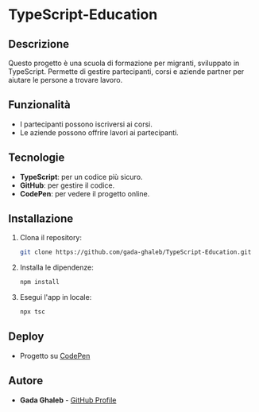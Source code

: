 # TypeScript-Education

## Descrizione
Questo progetto è una scuola di formazione per migranti, sviluppato in TypeScript. Permette di gestire partecipanti, corsi e aziende partner per aiutare le persone a trovare lavoro.

## Funzionalità
- I partecipanti possono iscriversi ai corsi.
- Le aziende possono offrire lavori ai partecipanti.

## Tecnologie
- **TypeScript**: per un codice più sicuro.
- **GitHub**: per gestire il codice.
- **CodePen**: per vedere il progetto online.

## Installazione
1. Clona il repository:
    ```bash
    git clone https://github.com/gada-ghaleb/TypeScript-Education.git
    ```
2. Installa le dipendenze:
    ```bash
    npm install
    ```
3. Esegui l'app in locale:
    ```bash
    npx tsc
    ```  

## Deploy
- Progetto su [CodePen](https://codepen.io/gada-ghaleb/pen/yLmaXKj)
## Autore
- **Gada Ghaleb** - [GitHub Profile](https://github.com/gada-ghaleb)

